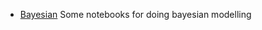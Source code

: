 - [Bayesian](https://github.com/sharonwu827/Causal-Inference/tree/main/Bayesian%20Notebook)
Some notebooks for doing bayesian modelling
